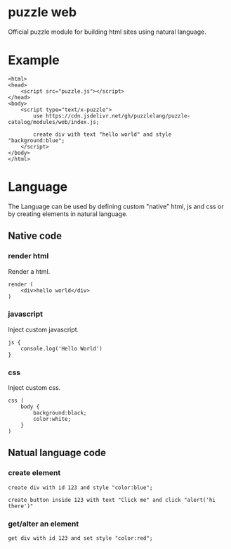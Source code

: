 # puzzle web

Official puzzle module for building html sites using natural language.

# Example

```puzzle
<html>
<head>
	<script src="puzzle.js"></script>
</head>
<body>
	<script type="text/x-puzzle">
		use https://cdn.jsdelivr.net/gh/puzzlelang/puzzle-catalog/modules/web/index.js;

		create div with text "hello world" and style "background:blue";
	</script>
</body>
</html>
```

# Language

The Language can be used by defining custom "native" html, js and css or by creating elements in natural language.

## Native code

### render html

Render a html.

```puzzle
render (
	<div>hello world</div>
)
```

### javascript

Inject custom javascript. 

```puzzle
js {
	console.log('Hello World')
}
```

### css

Inject custom css. 

```puzzle
css (
	body {
		background:black;
		color:white;
	}
)
```

## Natual language code

### create element

```puzzle
create div with id 123 and style "color:blue";

create button inside 123 with text "Click me" and click "alert('hi there')"
```

### get/alter an element

```puzzle
get div with id 123 and set style "color:red";
```